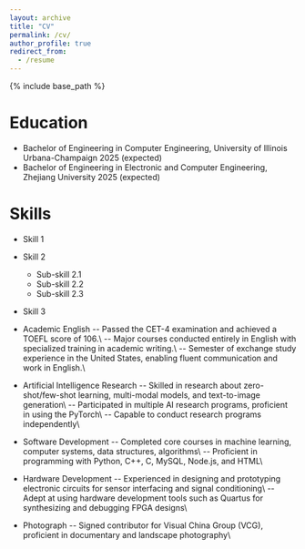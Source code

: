 ```yaml
---
layout: archive
title: "CV"
permalink: /cv/
author_profile: true
redirect_from:
  - /resume
---
```


{% include base_path %}

Education
======
* Bachelor of Engineering in Computer Engineering, University of Illinois Urbana-Champaign 2025 (expected)
* Bachelor of Engineering in Electronic and Computer Engineering, Zhejiang University 2025 (expected)

  
Skills
======
* Skill 1
* Skill 2
  * Sub-skill 2.1
  * Sub-skill 2.2
  * Sub-skill 2.3
* Skill 3

* Academic English
-- Passed the CET-4 examination and achieved a TOEFL score of 106.\\
-- Major courses conducted entirely in English with specialized training in academic writing.\\
-- Semester of exchange study experience in the United States, enabling fluent communication and work in English.\\

* Artificial Intelligence Research
-- Skilled in research about zero-shot/few-shot learning, multi-modal models, and text-to-image generation\\
-- Participated in multiple AI research programs, proficient in using the PyTorch\\
-- Capable to conduct research programs independently\\

* Software Development
-- Completed core courses in machine learning, computer systems, data structures, algorithms\\
-- Proficient in programming with Python, C++, C, MySQL, Node.js, and HTML\\

* Hardware Development
-- Experienced in designing and prototyping electronic circuits for sensor interfacing and signal conditioning\\
-- Adept at using hardware development tools such as Quartus for synthesizing and debugging FPGA designs\\ 

* Photograph
-- Signed contributor for Visual China Group (VCG), proficient in documentary and landscape photography\\

  